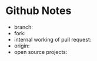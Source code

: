 # Github Notes 

- branch:
- fork: 
- internal working of pull request:
- origin:
- open source projects: 
